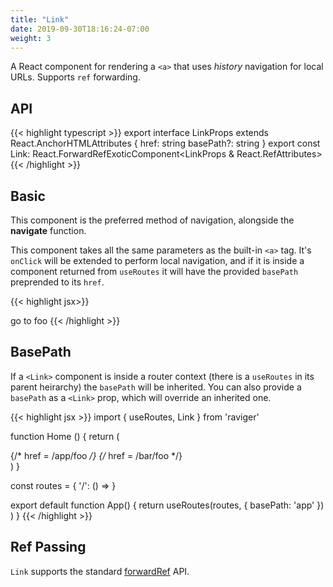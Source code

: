 ```yaml
---
title: "Link"
date: 2019-09-30T18:16:24-07:00
weight: 3
---
```


A React component for rendering a `<a>` that uses *history* navigation for local URLs. Supports `ref` forwarding.

## API

{{< highlight typescript >}}
export interface LinkProps
  extends React.AnchorHTMLAttributes<HTMLAnchorElement> {
  href: string
  basePath?: string
}
export const Link: React.ForwardRefExoticComponent<LinkProps & React.RefAttributes<HTMLAnchorElement>>
{{< /highlight >}}

## Basic

This component is the preferred method of navigation, alongside the **navigate** function.

This component takes all the same parameters as the built-in `<a>` tag. It's `onClick` will be extended to perform local navigation, and if it is inside a component returned from `useRoutes` it will have the provided `basePath` preprended to its `href`.

{{< highlight jsx>}}
<Link href="/foo">
  go to foo
</Link>
{{< /highlight >}}

## BasePath

If a `<Link>` component is inside a router context (there is a `useRoutes` in its parent heirarchy) the `basePath` will be inherited. You can also provide a `basePath` as a `<Link>` prop, which will override an inherited one.

{{< highlight jsx >}}
import { useRoutes, Link } from 'raviger'

function Home () {
  return (
    <div>
      <Link href="/foo" /> {/* href = /app/foo */}
      <Link href="/foo" basePath="/bar" /> {/* href = /bar/foo */}
    </div>
  )
}

const routes = {
  '/': () => <Home />
}

export default function App() {
  return useRoutes(routes, { basePath: 'app' })
  )
}
{{< /highlight >}}


## Ref Passing

`Link` supports the standard [forwardRef](https://reactjs.org/docs/forwarding-refs.html#forwarding-refs-to-dom-components) API.